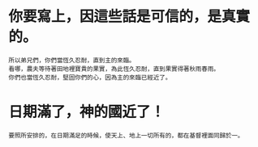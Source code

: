 # 你要寫上，因這些話是可信的，是真實的。

```
所以弟兄們，你們當恆久忍耐，直到主的來臨。
看哪，農夫等待著田地裡寶貴的果實，為此恆久忍耐，直到果實得著秋雨春雨。
你們也當恆久忍耐，堅固你們的心，因為主的來臨已經近了。
```

# 日期滿了，神的國近了！

```
要照所安排的，在日期滿足的時候，使天上、地上一切所有的，都在基督裡面同歸於一。
```
